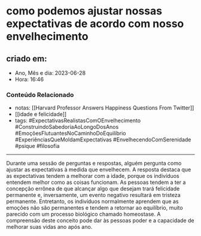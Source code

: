 # como podemos ajustar nossas expectativas de acordo com nosso envelhecimento

## criado em: 
-  Ano, Mês e dia: 2023-06-28
- Hora: 16:46


### Conteúdo Relacionado

- notas: [[Harvard Professor Answers Happiness Questions From Twitter]]
- [[idade e felicidade]]
- tags: #ExpectativasRealistasComOEnvelhecimento #ConstruindoSabedoriaAoLongoDosAnos #EmoçõesFlutuantesNoCaminhoDoEquilíbrio #ExperiênciasQueMoldamExpectativas #EnvelhecendoComSerenidade
#psique #filosofia 
---

Durante uma sessão de perguntas e respostas, alguém pergunta como ajustar as expectativas à medida que envelhecem. A resposta destaca que as expectativas tendem a melhorar com a idade, porque os indivíduos entendem melhor como as coisas funcionam. As pessoas tendem a ter a concepção errônea de que alcançar algo que desejam trará felicidade permanente e, inversamente, um evento negativo resultará em tristeza permanente. Entretanto, os indivíduos normalmente aprendem que as emoções não são permanentes e tendem a retornar ao equilíbrio, muito parecido com um processo biológico chamado homeostase. A compreensão deste conceito pode dar às pessoas poder e a capacidade de melhorar suas vidas ano após ano.
